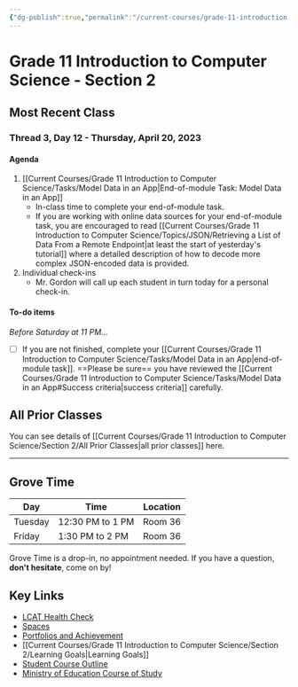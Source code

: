 ```yaml
---
{"dg-publish":true,"permalink":"/current-courses/grade-11-introduction-to-computer-science/section-2/home/","dgHomeLink":false}
---
```


# Grade 11 Introduction to Computer Science - Section 2
## Most Recent Class

<div class="transclusion internal-embed is-loaded"><div class="markdown-embed">




### Thread 3, Day 12 - Thursday, April 20, 2023

#### Agenda

1. [[Current Courses/Grade 11 Introduction to Computer Science/Tasks/Model Data in an App|End-of-module Task: Model Data in an App]]
	- In-class time to complete your end-of-module task.
	- If you are working with online data sources for your end-of-module task, you are encouraged to read [[Current Courses/Grade 11 Introduction to Computer Science/Topics/JSON/Retrieving a List of Data From a Remote Endpoint|at least the start of yesterday's tutorial]] where a detailed description of how to decode more complex JSON-encoded data is provided. 
2. Individual check-ins
	- Mr. Gordon will call up each student in turn today for a personal check-in.

#### To-do items
*Before Saturday at 11 PM...*
- [ ] If you are not finished, complete your [[Current Courses/Grade 11 Introduction to Computer Science/Tasks/Model Data in an App|end-of-module task]]. ==Please be sure== you have reviewed the [[Current Courses/Grade 11 Introduction to Computer Science/Tasks/Model Data in an App#Success criteria|success criteria]] carefully.


</div></div>

## All Prior Classes
You can see details of [[Current Courses/Grade 11 Introduction to Computer Science/Section 2/All Prior Classes|all prior classes]] here.
___
## Grove Time

<div class="transclusion internal-embed is-loaded"><div class="markdown-embed">




Day|Time|Location
-|-|-
Tuesday|12:30 PM to 1 PM|Room 36
Friday|1:30 PM to 2 PM|Room 36

Grove Time is a drop-in, no appointment needed.
If you have a question, **don't hesitate**, come on by!

</div></div>

## Key Links

<div class="transclusion internal-embed is-loaded"><div class="markdown-embed">




- [LCAT Health Check](https://lcat.lcs.on.ca)
- [Spaces](https://ca.spacesedu.com/)
- [Portfolios and Achievement](https://www.russellgordon.ca/cs/learning-goals/introduction/)
- [[Current Courses/Grade 11 Introduction to Computer Science/Section 2/Learning Goals|Learning Goals]]
- [Student Course Outline](https://tinyurl.com/lcscs22-g11-sco)
- [Ministry of Education Course of Study](https://tinyurl.com/lcscs22-g11-mcs)

</div></div>
